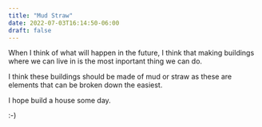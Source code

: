 ```yaml
---
title: "Mud Straw"
date: 2022-07-03T16:14:50-06:00
draft: false 
---
```


When I think of what will happen in the future, I think that making buildings where we can live in is the most inportant thing we can do.

I think these buildings should be made of mud or straw as these are elements that can be broken down the easiest.

I hope build a house some day.

:-)

